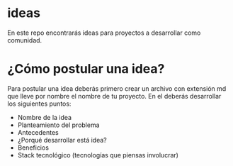 # ideas
En este repo encontrarás ideas para proyectos a desarrollar como comunidad.

# ¿Cómo postular una idea?

Para postular una idea deberás primero crear un archivo con extensión md que lleve por nombre el nombre de tu proyecto. En el deberás desarrollar los siguientes puntos:

- Nombre de la idea
- Planteamiento del problema
- Antecedentes
- ¿Porqué desarrollar está idea?
- Beneficios
- Stack tecnológico (tecnologías que piensas involucrar)


